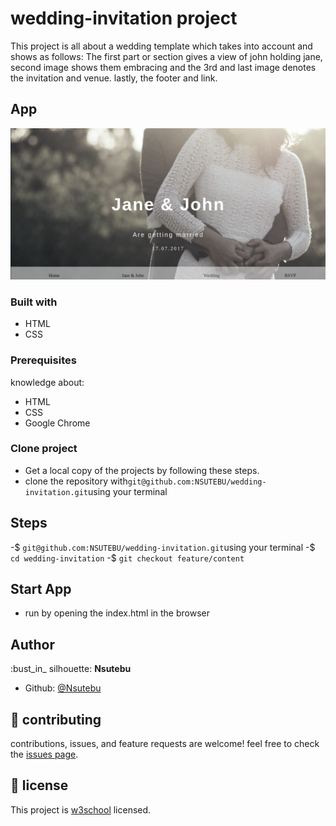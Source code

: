 # wedding-invitation project
This project is all about a wedding template which takes into account and shows as follows: The first part or section gives a view of john holding jane, second image shows them embracing and the 3rd and
last image denotes the invitation and venue. lastly, the footer and link.
## App
![wedding-template](assets/images/wedding.png)
### Built with
- HTML
- CSS
### Prerequisites
knowledge about:
- HTML
- CSS
- Google Chrome
### Clone project
- Get a local copy of the projects by following these steps.
- clone the repository with`git@github.com:NSUTEBU/wedding-invitation.git`using your terminal
## Steps
-$ `git@github.com:NSUTEBU/wedding-invitation.git`using your terminal
-$ `cd wedding-invitation`
-$ `git checkout feature/content`
## Start App
- run by opening the index.html in the browser
## Author
:bust_in_ silhouette: **Nsutebu**
- Github: [@Nsutebu](https://github.com/NSUTEBU/wedding-invitation)
## :handshake: contributing
contributions, issues, and feature requests are welcome!
feel free to check the [issues page](https://github.com/NSUTEBU/wedding-invitation/issues).
## :memo: license
This project is [w3school](./LICENSE) licensed.
